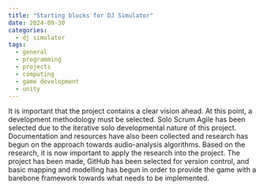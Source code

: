 ```yaml
---
title: "Starting blocks for DJ Simulator"
date: 2024-09-30
categories:
  - dj simulator
tags:
  - general
  - programming
  - projects
  - computing
  - game development
  - unity
---
```


It is important that the project contains a clear vision ahead. At this point, a development methodology must be selected. Solo Scrum Agile has been selected due to the iterative solo developmental nature of this project. Documentation and resources have also been collected and research has begun on the approach towards audio-analysis algorithms. Based on the research, it is now important to apply the research into the project. The project has been made, GitHub has been selected for version control, and basic mapping and modelling has begun in order to provide the game with a barebone framework towards what needs to be implemented.
